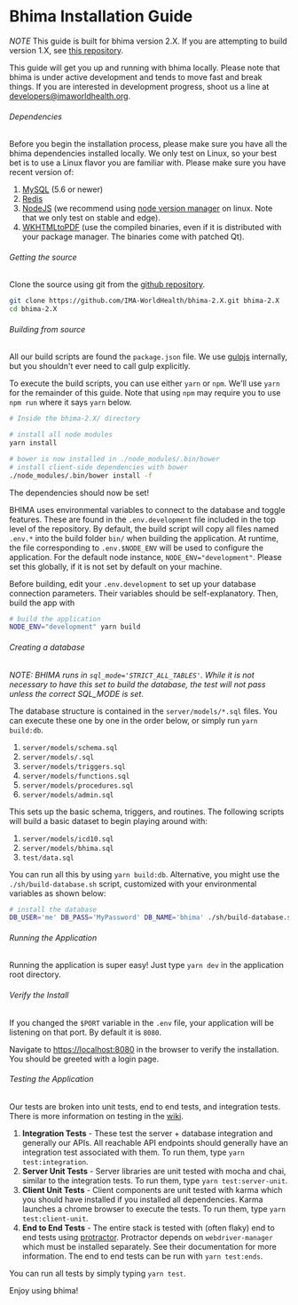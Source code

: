 Bhima Installation Guide
===========================

*NOTE* This guide is built for bhima version 2.X.  If you are attempting to build version 1.X, see [this repository](https://github.com/IMA-WorldHealth/bhima-1.X).

This guide will get you up and running with bhima locally.  Please note that bhima is under active development and tends to move fast and break things.  If you are interested in development progress, shoot us a line at <developers@imaworldhealth.org>.

###### Dependencies
Before you begin the installation process, please make sure you have all the bhima dependencies installed locally.  We only test on Linux, so your best bet is to use a Linux flavor you are familiar with.  Please make sure you have recent version of:
 1. [MySQL](http://dev.mysql.com/downloads/) (5.6 or newer)
 2. [Redis](redis.io)
 3. [NodeJS](https://nodejs.org/en/) (we recommend using [node version manager](https://github.com/creationix/nvm) on linux.  Note that we only test on stable and edge).
 4. [WKHTMLtoPDF](http://wkhtmltopdf.org/downloads.html) (use the compiled binaries, even if it is distributed with your package manager.  The binaries come with patched Qt).

###### Getting the source
Clone the source using git from the [github repository](https://github.com/IMA-WorldHealth/bhima-2.x).

```bash
git clone https://github.com/IMA-WorldHealth/bhima-2.X.git bhima-2.X
cd bhima-2.X
```

###### Building from source
All our build scripts are found the `package.json` file.  We use [gulpjs](http://www.gulpjs.com)
internally, but you shouldn't ever need to call gulp explicitly.

To execute the build scripts, you can use either `yarn` or `npm`.  We'll use
`yarn` for the remainder of this guide.  Note that using `npm` may require you to
use `npm run` where it says `yarn` below.

```bash
# Inside the bhima-2.X/ directory

# install all node modules
yarn install

# bower is now installed in ./node_modules/.bin/bower
# install client-side dependencies with bower
./node_modules/.bin/bower install -f
```

The dependencies should now be set!

BHIMA uses environmental variables to connect to the database and toggle features.
These are found in the `.env.development` file included in the top level of the
repository.  By default, the build script will copy all files named `.env.*` into
the build folder `bin/` when building the application.  At runtime, the file
corresponding to `.env.$NODE_ENV` will be used to configure the application.  For
the default node instance, `NODE_ENV="development"`.  Please set this globally,
if it is not set by default on your machine.

Before building, edit your `.env.development` to set up your database connection
parameters.  Their variables should be self-explanatory. Then, build the app with
```bash
# build the application
NODE_ENV="development" yarn build
```

###### Creating a database
_NOTE: BHIMA runs in `sql_mode='STRICT_ALL_TABLES'`.  While it is not necessary
to have this set to build the database, the test will not pass unless the
correct SQL_MODE is set._

The database structure is contained in the `server/models/*.sql` files.  You can
execute these one by one in the order below, or simply run `yarn build:db`.
 1. `server/models/schema.sql`
 2. `server/models/.sql`
 3. `server/models/triggers.sql`
 4. `server/models/functions.sql`
 5. `server/models/procedures.sql`
 6. `server/models/admin.sql`

This sets up the basic schema, triggers, and routines.  The following scripts
will build a basic dataset to begin playing around with:
 1. `server/models/icd10.sql`
 2. `server/models/bhima.sql`
 3. `test/data.sql`

You can run all this by using `yarn build:db`.  Alternative, you might use the
`./sh/build-database.sh` script, customized with your environmental variables as
shown below:

```sh
# install the database
DB_USER='me' DB_PASS='MyPassword' DB_NAME='bhima' ./sh/build-database.sh
```

###### Running the Application
Running the application is super easy!  Just type `yarn dev` in the application
root directory.

###### Verify the Install
If you changed the `$PORT` variable in the `.env` file, your application will
be listening on that port.  By default it is `8080`.

Navigate to [https://localhost:8080](https://localhost:8080) in the browser to
verify the installation.  You should be greeted with a login page.

###### Testing the Application
Our tests are broken into unit tests, end to end tests, and integration tests.  There is more information on testing in the [wiki](https://github.com/IMA-WorldHealth/bhima-2.X/wiki).
 1. **Integration Tests** - These test the server + database integration and generally our APIs.  All reachable API endpoints should generally have an integration test associated with them.  To run them, type `yarn test:integration`.
 2. **Server Unit Tests** - Server libraries are unit tested with mocha and chai, similar to the integration tests.  To run them, type `yarn test:server-unit`.
 2. **Client Unit Tests** - Client components are unit tested with karma which you should have installed if you installed all dependencies.  Karma launches a chrome browser to execute the tests.  To run them, type `yarn test:client-unit`.
 3. **End to End Tests** - The entire stack is tested with (often flaky) end to end tests using [protractor](protractortest.org).  Protractor depends on `webdriver-manager` which must be installed separately.  See their documentation for more information.  The end to end tests can be run with `yarn test:ends`.

You can run all tests by simply typing `yarn test`.

Enjoy using bhima!
